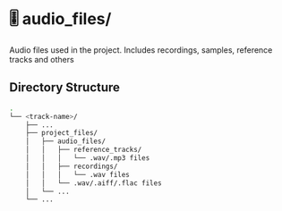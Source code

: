 # 🎚️ audio_files/

Audio files used in the project. Includes recordings, samples, reference tracks and others

## Directory Structure

```bash
.
└── <track-name>/
    ├── ...
    ├── project_files/
    │   ├── audio_files/
    │   │   ├── reference_tracks/
    │   │   │   └── .wav/.mp3 files
    │   │   ├── recordings/
    │   │   │   └── .wav files
    │   │   └── .wav/.aiff/.flac files
    │   └── ...
    └── ...
